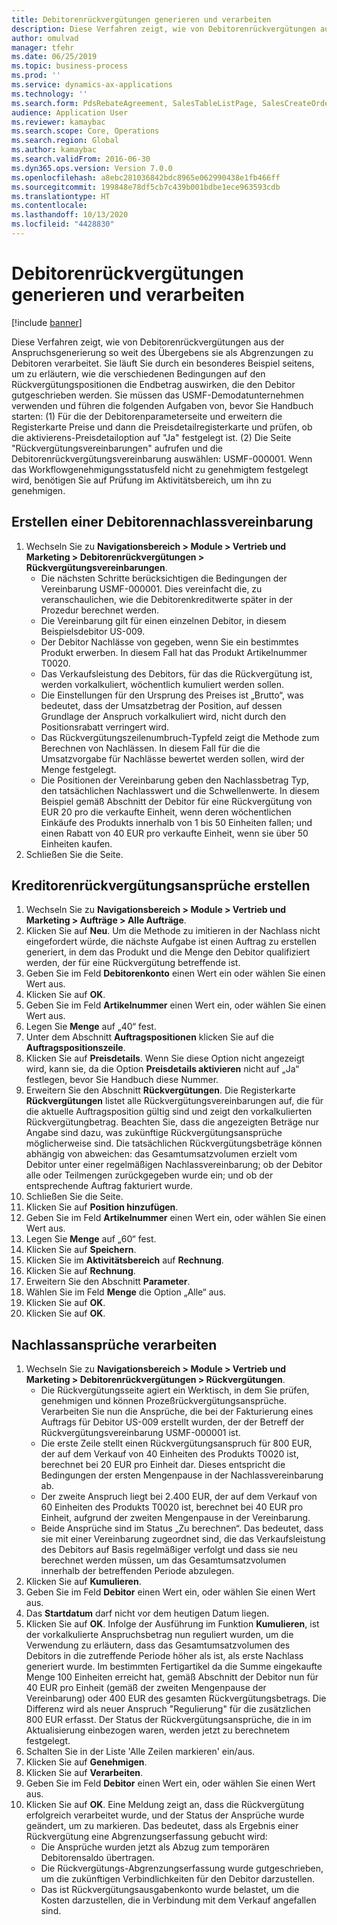 ```yaml
---
title: Debitorenrückvergütungen generieren und verarbeiten
description: Diese Verfahren zeigt, wie von Debitorenrückvergütungen aus der Anspruchsgenerierung so weit des Übergebens sie als Abgrenzungen zu Debitoren verarbeitet.
author: omulvad
manager: tfehr
ms.date: 06/25/2019
ms.topic: business-process
ms.prod: ''
ms.service: dynamics-ax-applications
ms.technology: ''
ms.search.form: PdsRebateAgreement, SalesTableListPage, SalesCreateOrder, SalesTable, MCRPriceHistory, SalesEditLines,  PdsRebateTableListPage, MCRBrokerWriteOffReason, MRCHierarchyAddCust, PdsItemRebateGroup, PdsRebate, PdsRebateProgramTMATable, PdsRebateTable, PdsRebateTableListPagePreviewPane, PdsRebateTrans, PdsRebateType_CustLookup
audience: Application User
ms.reviewer: kamaybac
ms.search.scope: Core, Operations
ms.search.region: Global
ms.author: kamaybac
ms.search.validFrom: 2016-06-30
ms.dyn365.ops.version: Version 7.0.0
ms.openlocfilehash: a8ebc281036842bdc8965e062990438e1fb466ff
ms.sourcegitcommit: 199848e78df5cb7c439b001bdbe1ece963593cdb
ms.translationtype: HT
ms.contentlocale: 
ms.lasthandoff: 10/13/2020
ms.locfileid: "4428830"
---
```

# <a name="generate-and-process-customer-rebates"></a>Debitorenrückvergütungen generieren und verarbeiten

[!include [banner](../../includes/banner.md)]

Diese Verfahren zeigt, wie von Debitorenrückvergütungen aus der Anspruchsgenerierung so weit des Übergebens sie als Abgrenzungen zu Debitoren verarbeitet. Sie läuft Sie durch ein besonderes Beispiel seitens, um zu erläutern, wie die verschiedenen Bedingungen auf den Rückvergütungspositionen die Endbetrag auswirken, die den Debitor gutgeschrieben werden. Sie müssen das USMF-Demodatunternehmen verwenden und führen die folgenden Aufgaben von, bevor Sie Handbuch starten: (1) Für die der Debitorenparameterseite und erweitern die Registerkarte Preise und dann die Preisdetailregisterkarte und prüfen, ob die aktivierens-Preisdetailoption auf "Ja" festgelegt ist. (2) Die Seite "Rückvergütungsvereinbarungen" aufrufen und die Debitorenrückvergütungsvereinbarung auswählen: USMF-000001. Wenn das Workflowgenehmigungsstatusfeld nicht zu genehmigtem festgelegt wird, benötigen Sie auf Prüfung im Aktivitätsbereich, um ihn zu genehmigen.


## <a name="review-a-customer-rebate-agreement"></a>Erstellen einer Debitorennachlassvereinbarung
1. Wechseln Sie zu **Navigationsbereich > Module > Vertrieb und Marketing > Debitorenrückvergütungen > Rückvergütungsvereinbarungen**.
    - Die nächsten Schritte berücksichtigen die Bedingungen der Vereinbarung USMF-000001. Dies vereinfacht die, zu veranschaulichen, wie die Debitorenkreditwerte später in der Prozedur berechnet werden.  
    - Die Vereinbarung gilt für einen einzelnen Debitor, in diesem Beispielsdebitor US-009.  
    - Der Debitor Nachlässe von gegeben, wenn Sie ein bestimmtes Produkt erwerben. In diesem Fall hat das Produkt Artikelnummer T0020.   
    - Das Verkaufsleistung des Debitors, für das die Rückvergütung ist, werden vorkalkuliert, wöchentlich kumuliert werden sollen.  
    - Die Einstellungen für den Ursprung des Preises ist „Brutto“, was bedeutet, dass der Umsatzbetrag der Position, auf dessen Grundlage der Anspruch vorkalkuliert wird, nicht durch den Positionsrabatt verringert wird.  
    - Das Rückvergütungszeilenumbruch-Typfeld zeigt die Methode zum Berechnen von Nachlässen. In diesem Fall für die die Umsatzvorgabe für Nachlässe bewertet werden sollen, wird der Menge festgelegt.   
    - Die Positionen der Vereinbarung geben den Nachlassbetrag Typ, den tatsächlichen Nachlasswert und die Schwellenwerte. In diesem Beispiel gemäß Abschnitt der Debitor für eine Rückvergütung von EUR 20 pro die verkaufte Einheit, wenn deren wöchentlichen Einkäufe des Produkts innerhalb von 1 bis 50 Einheiten fallen; und einen Rabatt von 40 EUR pro verkaufte Einheit, wenn sie über 50 Einheiten kaufen.  
2. Schließen Sie die Seite.

## <a name="generate-rebate-claims"></a>Kreditorenrückvergütungsansprüche erstellen
1. Wechseln Sie zu **Navigationsbereich > Module > Vertrieb und Marketing > Aufträge > Alle Aufträge**.
2. Klicken Sie auf **Neu**. Um die Methode zu imitieren in der Nachlass nicht eingefordert würde, die nächste Aufgabe ist einen Auftrag zu erstellen generiert, in dem das Produkt und die Menge den Debitor qualifiziert werden, der für eine Rückvergütung betreffende ist.    
3. Geben Sie im Feld **Debitorenkonto** einen Wert ein oder wählen Sie einen Wert aus.
4. Klicken Sie auf **OK**.
5. Geben Sie im Feld **Artikelnummer** einen Wert ein, oder wählen Sie einen Wert aus.
6. Legen Sie **Menge** auf „40“ fest.
7. Unter dem Abschnitt **Auftragspositionen** klicken Sie auf die **Auftragspositionszeile**.
8. Klicken Sie auf **Preisdetails**. Wenn Sie diese Option nicht angezeigt wird, kann sie, da die Option **Preisdetails aktivieren** nicht auf „Ja“ festlegen, bevor Sie Handbuch diese Nummer.     
9. Erweitern Sie den Abschnitt **Rückvergütungen**. Die Registerkarte **Rückvergütungen** listet alle Rückvergütungsvereinbarungen auf, die für die aktuelle Auftragsposition gültig sind und zeigt den vorkalkulierten Rückvergütungbetrag. Beachten Sie, dass die angezeigten Beträge nur Angabe sind dazu, was zukünftige Rückvergütungsansprüche möglicherweise sind. Die tatsächlichen Rückvergütungsbeträge können abhängig von abweichen: das Gesamtumsatzvolumen erzielt vom Debitor unter einer regelmäßigen Nachlassvereinbarung; ob der Debitor alle oder Teilmengen zurückgegeben wurde ein; und ob der entsprechende Auftrag fakturiert wurde.
10. Schließen Sie die Seite.
11. Klicken Sie auf **Position hinzufügen**.
12. Geben Sie im Feld **Artikelnummer** einen Wert ein, oder wählen Sie einen Wert aus.
13. Legen Sie **Menge** auf „60“ fest.
14. Klicken Sie auf **Speichern**.
15. Klicken Sie im **Aktivitätsbereich** auf **Rechnung**.
16. Klicken Sie auf **Rechnung**.
17. Erweitern Sie den Abschnitt **Parameter**.
18. Wählen Sie im Feld **Menge** die Option „Alle“ aus.
19. Klicken Sie auf **OK**.
20. Klicken Sie auf **OK**.

## <a name="process-rebate-claims"></a>Nachlassansprüche verarbeiten
1. Wechseln Sie zu **Navigationsbereich > Module > Vertrieb und Marketing > Debitorenrückvergütungen > Rückvergütungen**.
    - Die Rückvergütungsseite agiert ein Werktisch, in dem Sie prüfen, genehmigen und können Prozeßrückvergütungsansprüche. Verarbeiten Sie nun die Ansprüche, die bei der Fakturierung eines Auftrags für Debitor US-009 erstellt wurden, der der Betreff der Rückvergütungsvereinbarung USMF-000001 ist.   
    - Die erste Zeile stellt einen Rückvergütungsanspruch für 800 EUR, der auf dem Verkauf von 40 Einheiten des Produkts T0020 ist, berechnet bei 20 EUR pro Einheit dar. Dieses entspricht die Bedingungen der ersten Mengenpause in der Nachlassvereinbarung ab.  
    - Der zweite Anspruch liegt bei 2.400 EUR, der auf dem Verkauf von 60 Einheiten des Produkts T0020 ist, berechnet bei 40 EUR pro Einheit, aufgrund der zweiten Mengenpause in der Vereinbarung.  
    - Beide Ansprüche sind im Status „Zu berechnen“. Das bedeutet, dass sie mit einer Vereinbarung zugeordnet sind, die das Verkaufsleistung des Debitors auf Basis regelmäßiger verfolgt und dass sie neu berechnet werden müssen, um das Gesamtumsatzvolumen innerhalb der betreffenden Periode abzulegen.   
2. Klicken Sie auf **Kumulieren**.
3. Geben Sie im Feld **Debitor** einen Wert ein, oder wählen Sie einen Wert aus.
4. Das **Startdatum** darf nicht vor dem heutigen Datum liegen.
5. Klicken Sie auf **OK**. Infolge der Ausführung im Funktion **Kumulieren**, ist der vorkalkulierte Anspruchsbetrag nun reguliert wurden, um die Verwendung zu erläutern, dass das Gesamtumsatzvolumen des Debitors in die zutreffende Periode höher als ist, als erste Nachlass generiert wurde. Im bestimmten Fertigartikel da die Summe eingekaufte Menge 100 Einheiten erreicht hat, gemäß Abschnitt der Debitor nun für 40 EUR pro Einheit (gemäß der zweiten Mengenpause der Vereinbarung) oder 400 EUR des gesamten Rückvergütungsbetrags. Die Differenz wird als neuer Anspruch "Regulierung" für die zusätzlichen 800 EUR erfasst. Der Status der Rückvergütungsansprüche, die in im Aktualisierung einbezogen waren, werden jetzt zu berechnetem festgelegt. 
6. Schalten Sie in der Liste 'Alle Zeilen markieren' ein/aus.
7. Klicken Sie auf **Genehmigen**.
8. Klicken Sie auf **Verarbeiten**.
9. Geben Sie im Feld **Debitor** einen Wert ein, oder wählen Sie einen Wert aus.
10. Klicken Sie auf **OK**. Eine Meldung zeigt an, dass die Rückvergütung erfolgreich verarbeitet wurde, und der Status der Ansprüche wurde geändert, um zu markieren. Das bedeutet, dass als Ergebnis einer Rückvergütung eine Abgrenzungserfassung gebucht wird:
    - Die Ansprüche wurden jetzt als Abzug zum temporären Debitorensaldo übertragen.
    - Die Rückvergütungs-Abgrenzungserfassung wurde gutgeschrieben, um die zukünftigen Verbindlichkeiten für den Debitor darzustellen.
    - Das ist Rückvergütungsausgabenkonto wurde belastet, um die Kosten darzustellen, die in Verbindung mit dem Verkauf angefallen sind.   

